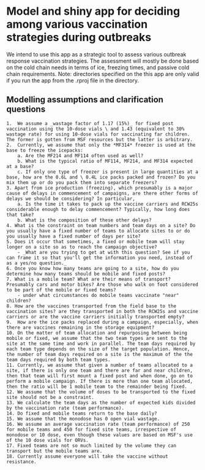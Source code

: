 # Model and shiny app for deciding among various vaccination strategies during outbreaks

We intend to use this app as a strategic tool to assess various outbreak response vaccination strategies. The assessment will mostly be done based on the cold chain needs in terms of ice, freezing times, and passive cold chain requirements. Note: directories specified on the this app are only valid if you run the app from the .rproj file in the directory. 

## Modelling assumptions and clarification questions

    1.  We assume a _wastage factor of 1.17 (15%)_ for fixed post vaccination using the 10-dose vials \ and 1.43 (equivalent to 30% wastage rate) for using 10-dose vials for vaccinating far children. The former is gotten from MSF resources but the latter is arbitrary.
    2.  Currently, we assume that only the *MF314* freezer is used at the base to freeze the icepacks:
        a. Are the MF214 and MF114 often used as well?
        b. What is the typical ratio of MF114, MF214, and MF314 expected at a base?
        c. If only one type of freezer is present in large quantities at a base, how are the 0.6L and \ 0.4L ice packs packed and frozen? Do you mix them up or do you pack them into separate freezers?
    3. Apart from ice production (freezing), which presumably is a major cause of delays in commencement of campaigns, are there other forms of delays we should be considering? In particular,
        a. Is the time it takes to pack up the vaccine carriers and RCW25s considerable enough to delay commencement? Typically, how long does that take?
        b. What is the composition of these other delays?
    4. What is the constraint on team numbers and team days on a site? Do you usually have a fixed number of teams to allocate sites to or do you usually have a fixed number of days per site?
    5. Does it occur that sometimes, a fixed or mobile team will stay longer on a site so as to reach the campaign objective?
        - _What are you trying to get at with this question? See if you can frame it so that you'll get the information you need, instead of as a yes/no question._
    6. Once you know how many teams are going to a site, how do you determine how many teams should be mobile and fixed posts?
    7. What is a mobile team? What are their means of transport? Presumably cars and motor bikes? Are those who walk on foot considered to be part of the mobile or fixed teams?
        - under what circumstances do mobile teams vaccinate "near" children?
    8. How are the vaccines transported from the field base to the vaccination sites? are they transported in both the RCW25s and vaccine carriers or are the vaccine carriers initially transported empty?
    9.  How are the ice packs replaced during a campaign, especially, when there are vaccines remaining in the storage equipment?
    10. On the matter of team allocation and repurposing between being mobile or fixed, we assume that the two team types are sent to the site at the same time and work in parallel. The team days required by each team type depends on the size of the target population. Hence, the number of team days required on a site is the maximum of the the team days required by both team types.
    11. Currently, we assume that given a number of teams allocated to a site, if there is only one team and there are far and near children, then that team will first mount a fixed post and when done, go on to perform a mobile campaign. If there is more than one team allocated, then the ratio will be 1 mobile team to the remainder being fixed.
    12. We assume that the volume of doses to be transported to the fixed site should not be a constraint. 
    13. We calculate the team days as the number of expected kids divided by the vaccination rate (team performance).
    14. Do fixed and mobile teams return to the base daily? 
    15. We assume that the monodose has 0 open vial wastage.
    16. We assume an average vaccination rate (team performance) of 250 for mobile teams and 450 for fixed site teams, irrespective of monodose or 10 dose, even though these values are based on MSF's use of the 10 dose vials for ORVs. 
    17. Fixed teams are not so much limited by the volume they can transport but the mobile teams are.
    18. Currently assume everyone will take the vaccine without resistance.
